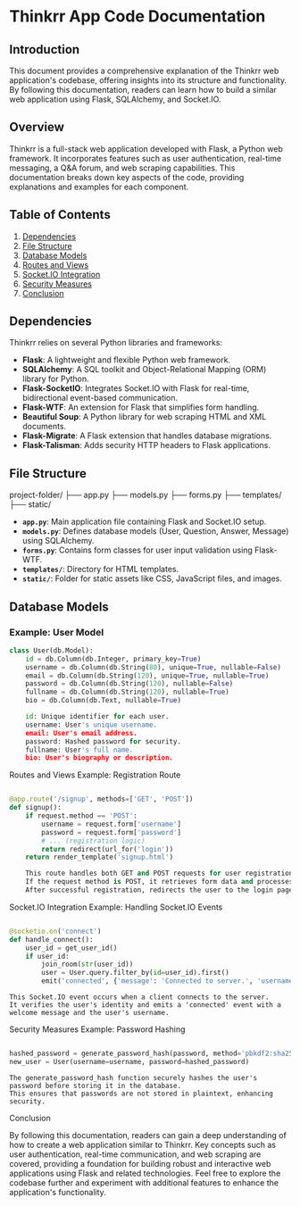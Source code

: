# Thinkrr App Code Documentation

## Introduction
This document provides a comprehensive explanation of the Thinkrr web application's codebase, offering insights into its structure and functionality. By following this documentation, readers can learn how to build a similar web application using Flask, SQLAlchemy, and Socket.IO.

## Overview
Thinkrr is a full-stack web application developed with Flask, a Python web framework. It incorporates features such as user authentication, real-time messaging, a Q&A forum, and web scraping capabilities. This documentation breaks down key aspects of the code, providing explanations and examples for each component.

## Table of Contents
1. [Dependencies](#dependencies)
2. [File Structure](#file-structure)
3. [Database Models](#database-models)
4. [Routes and Views](#routes-and-views)
5. [Socket.IO Integration](#socketio-integration)
6. [Security Measures](#security-measures)
7. [Conclusion](#conclusion)

## Dependencies
Thinkrr relies on several Python libraries and frameworks:
- **Flask**: A lightweight and flexible Python web framework.
- **SQLAlchemy**: A SQL toolkit and Object-Relational Mapping (ORM) library for Python.
- **Flask-SocketIO**: Integrates Socket.IO with Flask for real-time, bidirectional event-based communication.
- **Flask-WTF**: An extension for Flask that simplifies form handling.
- **Beautiful Soup**: A Python library for web scraping HTML and XML documents.
- **Flask-Migrate**: A Flask extension that handles database migrations.
- **Flask-Talisman**: Adds security HTTP headers to Flask applications.

## File Structure
project-folder/
├── app.py
├── models.py
├── forms.py
├── templates/
├── static/


- **`app.py`**: Main application file containing Flask and Socket.IO setup.
- **`models.py`**: Defines database models (User, Question, Answer, Message) using SQLAlchemy.
- **`forms.py`**: Contains form classes for user input validation using Flask-WTF.
- **`templates/`**: Directory for HTML templates.
- **`static/`**: Folder for static assets like CSS, JavaScript files, and images.

## Database Models
### Example: User Model
```python
class User(db.Model):
    id = db.Column(db.Integer, primary_key=True)
    username = db.Column(db.String(80), unique=True, nullable=False)
    email = db.Column(db.String(120), unique=True, nullable=True)
    password = db.Column(db.String(120), nullable=False)
    fullname = db.Column(db.String(120), nullable=True)
    bio = db.Column(db.Text, nullable=True)

    id: Unique identifier for each user.
    username: User's unique username.
    email: User's email address.
    password: Hashed password for security.
    fullname: User's full name.
    bio: User's biography or description.
```
Routes and Views
Example: Registration Route

```python

@app.route('/signup', methods=['GET', 'POST'])
def signup():
    if request.method == 'POST':
        username = request.form['username']
        password = request.form['password']
        # ... (registration logic)
        return redirect(url_for('login'))
    return render_template('signup.html')

    This route handles both GET and POST requests for user registration.
    If the request method is POST, it retrieves form data and processes the registration logic.
    After successful registration, redirects the user to the login page.
```

Socket.IO Integration
Example: Handling Socket.IO Events

```python

@socketio.on('connect')
def handle_connect():
    user_id = get_user_id()
    if user_id:
        join_room(str(user_id))
        user = User.query.filter_by(id=user_id).first()
        emit('connected', {'message': 'Connected to server.', 'username': user.username})
```
    This Socket.IO event occurs when a client connects to the server.
    It verifies the user's identity and emits a 'connected' event with a welcome message and the user's username.

Security Measures
Example: Password Hashing

```python

hashed_password = generate_password_hash(password, method='pbkdf2:sha256')
new_user = User(username=username, password=hashed_password)
```

    The generate_password_hash function securely hashes the user's password before storing it in the database.
    This ensures that passwords are not stored in plaintext, enhancing security.

Conclusion

By following this documentation, readers can gain a deep understanding of how to create a web application similar to Thinkrr. Key concepts such as user authentication, real-time communication, and web scraping are covered, providing a foundation for building robust and interactive web applications using Flask and related technologies. Feel free to explore the codebase further and experiment with additional features to enhance the application's functionality.
